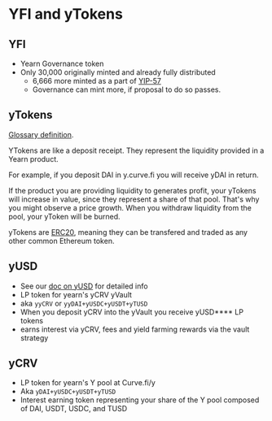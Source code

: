 # YFI and yTokens

## YFI

- Yearn Governance token
- Only 30,000 originally minted and already fully distributed
  - 6,666 more minted as a part of [YIP-57](https://snapshot.org/#/yearn/proposal/QmX8oYTSkaXSARYZn7RuQzUufW9bVVQtwJ3zxurWrquS9a)
  - Governance can mint more, if proposal to do so passes.

## yTokens

[Glossary definition](https://docs.yearn.finance/defi-glossary#ytoken).

YTokens are like a deposit receipt. They represent the liquidity provided in a Yearn product.

For example, if you deposit DAI in y.curve.fi you will receive yDAI in return.

If the product you are providing liquidity to generates profit, your yTokens will increase in value, since they represent a share of that pool. That's why you might observe a price growth. When you withdraw liquidity from the pool, your yToken will be burned.

yTokens are [ERC20](https://docs.ethhub.io/built-on-ethereum/erc-token-standards/erc20/), meaning they can be transfered and traded as any other common Ethereum token.

## yUSD

- See our [doc on yUSD](https://docs.yearn.finance/yusd) for detailed info
- LP token for yearn's yCRV yVault
- aka `yyCRV` or `yyDAI+yUSDC+yUSDT+yTUSD`
- When you deposit yCRV into the yVault you receive yUSD\*\*\*\* LP tokens
- earns interest via yCRV, fees and yield farming rewards via the vault strategy

## yCRV

- LP token for yearn's Y pool at Curve.fi/y
- Aka `yDAI+yUSDC+yUSDT+yTUSD`
- Interest earning token representing your share of the Y pool composed of DAI, USDT, USDC, and TUSD
